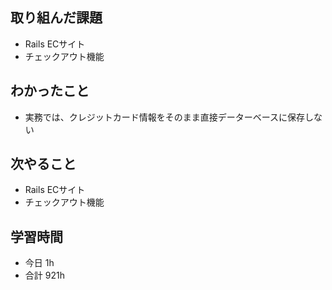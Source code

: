 ## 取り組んだ課題
- Rails ECサイト
- チェックアウト機能

##  わかったこと
- 実務では、クレジットカード情報をそのまま直接データーベースに保存しない

## 次やること
- Rails ECサイト
- チェックアウト機能

## 学習時間
- 今日 1h
- 合計 921h
